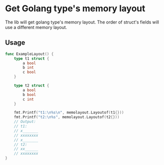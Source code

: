Get Golang type's memory layout
============================================================

The lib will get golang type's memory layout. The order of struct's fields will
use a different memory layout.

## Usage

```go
func ExampleLayout() {
	type t1 struct {
		a bool
		b int
		c bool
	}

	type t2 struct {
		a bool
		b bool
		c int
	}

	fmt.Printf("t1:\n%s\n", memolayout.Layoutof(t1{}))
	fmt.Printf("t2:\n%s", memolayout.Layoutof(t2{}))
	// Output:
	// t1:
	// x_______
	// xxxxxxxx
	// x_______
	// t2:
	// xx______
	// xxxxxxxx
}
```
